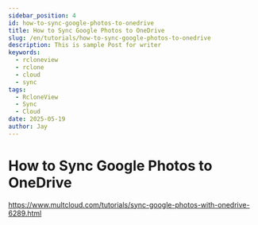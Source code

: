 ```yaml
---
sidebar_position: 4
id: how-to-sync-google-photos-to-onedrive
title: How to Sync Google Photos to OneDrive
slug: /en/tutorials/how-to-sync-google-photos-to-onedrive
description: This is sample Post for writer
keywords:
  - rcloneview
  - rclone
  - cloud
  - sync
tags:
  - RcloneView
  - Sync
  - Cloud
date: 2025-05-19
author: Jay
---
```

# How to Sync Google Photos to OneDrive


https://www.multcloud.com/tutorials/sync-google-photos-with-onedrive-6289.html